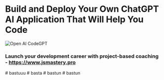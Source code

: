 # Build and Deploy Your Own ChatGPT AI Application That Will Help You Code
![Open AI CodeGPT](https://i.ibb.co/LS4DRhb/image-257.png)

### Launch your development career with project-based coaching - https://www.jsmastery.pro
#   b a s t u u u  
 #   b a s t a  
 #   b a s t u n  
 #   b a s t u n  
 